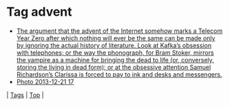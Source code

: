 <!--
title: Tag advent
date: 2020-06-28T15:26:59.042Z
tags:
-->
# Tag advent

 * [The argument that the advent of the Internet somehow marks a Telecom Year Zero after which nothing will ever be the same can be made only by ignoring the actual history of literature. Look at Kafka’s obsession with telephones; or the way the phonograph, for Bram Stoker, mirrors the vampire as a machine for bringing the dead to life (or, conversely, storing the living in dead form); or at the obsessive attention Samuel Richardson’s Clarissa is forced to pay to ink and desks and messengers.](66087535004.md)
 * [Photo 2013-12-21 17](70699661174.md)

| [Tags](tags.md) | [Top](index.md) |
